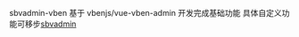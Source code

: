 sbvadmin-vben 基于 vbenjs/vue-vben-admin 开发完成基础功能
具体自定义功能可移步[sbvadmin](https://github.com/billyshen26/sbvadmin)